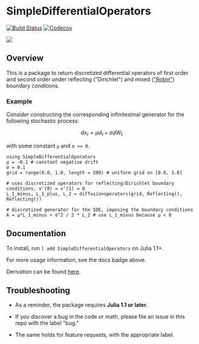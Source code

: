 # SimpleDifferentialOperators

[![Build Status](https://travis-ci.com/QuantEcon/SimpleDifferentialOperators.jl.svg?branch=master)](https://travis-ci.com/QuantEcon/SimpleDifferentialOperators.jl)
[![Codecov](https://codecov.io/gh/QuantEcon/SimpleDifferentialOperators.jl/branch/master/graph/badge.svg)](https://codecov.io/gh/QuantEcon/SimpleDifferentialOperators.jl)

[![](https://img.shields.io/badge/docs-blue.svg)](https://QuantEcon.github.io/SimpleDifferentialOperators.jl/latest)

## Overview
This is a package to return discretized differential operators of first order and second order under reflecting ("Dirichlet") and mixed (["Robin"](https://en.wikipedia.org/wiki/Robin_boundary_condition)) boundary conditions.

### Example

Consider constructing the corresponding infinitesimal generator for the following stochastic process:
```math
d x_t = μ d_t + σ dW_t  
```
with some constant `μ` and `σ >= 0`.

```
using SimpleDifferentialOperators
μ = -0.1 # constant negative drift
σ = 0.1
grid = range(0.0, 1.0, length = 200) # uniform grid on [0.0, 1.0]

# uses discretized operators for reflecting/Dirichlet boundary conditions, v'(0) = v'(1) = 0
L_1_minus, L_1_plus, L_2 = diffusionoperators(grid, Reflecting(), Reflecting())

# discretized generator for the SDE, imposing the boundary conditions
A = μ*L_1_minus + σ^2 / 2 * L_2 # use L_1_minus because μ < 0  
```

## Documentation

To install, run `] add SimpleDifferentialOperators` on Julia 1.1+.

For more usage information, see the docs badge above.

Derivation can be found [here](https://github.com/ubcecon/computing_and_datascience/blob/master/continuous_time_methods/notes/discretized-differential-operator-derivation.tex).

## Troubleshooting

* As a reminder, the package requires **Julia 1.1 or later.**

* If you discover a bug in the code or math, please file an issue in this repo with the label "bug."

* The same holds for feature requests, with the appropriate label.
